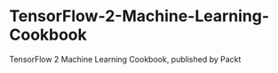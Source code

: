 # TensorFlow-2-Machine-Learning-Cookbook
TensorFlow 2 Machine Learning Cookbook, published by Packt
